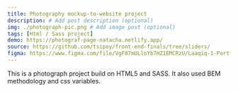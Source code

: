 ```yaml
---
title: Photography mockup-to-website project
description: # Add post description (optional)
img: ./photograph-pic.png # Add image post (optional)
tags: [Html / Sass project]
demo: https://photograf-page-natacha.netlify.app/
source: https://github.com/tsipoy/front-end-finals/tree/sliders/
figma: https://www.figma.com/file/VgF87mULloYb7HZ1EMCRzU/Laaqiq-1-Portfolio-detail-Responsive?node-id=0%3A1
---
```


This is a photograph project build on HTML5 and SASS. It also used BEM methodology and css variables.
